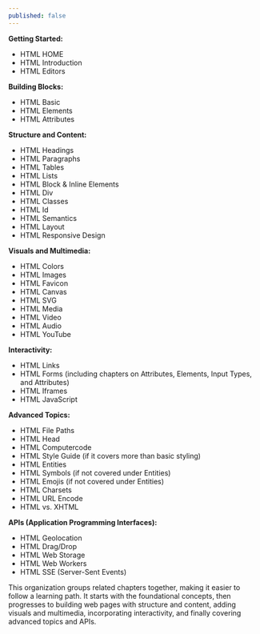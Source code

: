 ```yaml
---
published: false 
---
```

**Getting Started:**

* HTML HOME
* HTML Introduction
* HTML Editors

**Building Blocks:**

* HTML Basic
* HTML Elements
* HTML Attributes

**Structure and Content:**

* HTML Headings
* HTML Paragraphs
* HTML Tables
* HTML Lists
* HTML Block & Inline Elements
* HTML Div
* HTML Classes
* HTML Id
* HTML Semantics
* HTML Layout
* HTML Responsive Design

**Visuals and Multimedia:**

* HTML Colors
* HTML Images
* HTML Favicon
* HTML Canvas
* HTML SVG
* HTML Media
* HTML Video
* HTML Audio
* HTML YouTube

**Interactivity:**

* HTML Links
* HTML Forms (including chapters on Attributes, Elements, Input Types, and Attributes)
* HTML Iframes
* HTML JavaScript

**Advanced Topics:**

* HTML File Paths
* HTML Head
* HTML Computercode
* HTML Style Guide (if it covers more than basic styling)
* HTML Entities
* HTML Symbols (if not covered under Entities)
* HTML Emojis (if not covered under Entities)
* HTML Charsets
* HTML URL Encode
* HTML vs. XHTML

**APIs (Application Programming Interfaces):**

* HTML Geolocation
* HTML Drag/Drop
* HTML Web Storage
* HTML Web Workers
* HTML SSE (Server-Sent Events)

This organization groups related chapters together, making it easier to follow a learning path. It starts with the foundational concepts, then progresses to building web pages with structure and content, adding visuals and multimedia, incorporating interactivity, and finally covering advanced topics and APIs.
